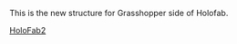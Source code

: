 This is the new structure for Grasshopper side of Holofab. 

[HoloFab2](https://holofab.github.io/)
